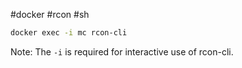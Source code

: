 #docker #rcon #sh 

```bash
docker exec -i mc rcon-cli
```

Note: The `-i` is required for interactive use of rcon-cli.